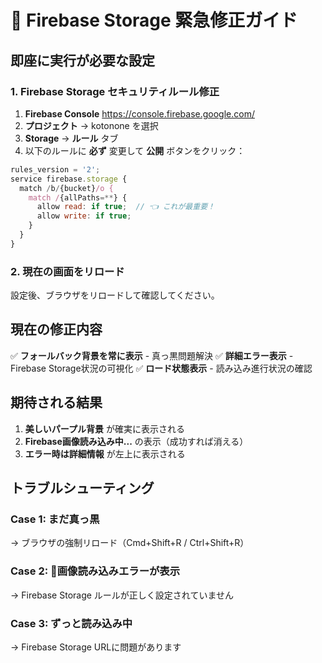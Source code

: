# 🚨 Firebase Storage 緊急修正ガイド

## 即座に実行が必要な設定

### 1. Firebase Storage セキュリティルール修正

1. **Firebase Console** https://console.firebase.google.com/
2. **プロジェクト** → kotonone を選択
3. **Storage** → **ルール** タブ
4. 以下のルールに **必ず** 変更して **公開** ボタンをクリック：

```javascript
rules_version = '2';
service firebase.storage {
  match /b/{bucket}/o {
    match /{allPaths=**} {
      allow read: if true;  // 👈 これが最重要！
      allow write: if true;
    }
  }
}
```

### 2. 現在の画面をリロード

設定後、ブラウザをリロードして確認してください。

## 現在の修正内容

✅ **フォールバック背景を常に表示** - 真っ黒問題解決
✅ **詳細エラー表示** - Firebase Storage状況の可視化
✅ **ロード状態表示** - 読み込み進行状況の確認

## 期待される結果

1. **美しいパープル背景** が確実に表示される
2. **Firebase画像読み込み中...** の表示（成功すれば消える）
3. **エラー時は詳細情報** が左上に表示される

## トラブルシューティング

### Case 1: まだ真っ黒
→ ブラウザの強制リロード（Cmd+Shift+R / Ctrl+Shift+R）

### Case 2: 🚨画像読み込みエラーが表示
→ Firebase Storage ルールが正しく設定されていません

### Case 3: ずっと読み込み中
→ Firebase Storage URLに問題があります 
